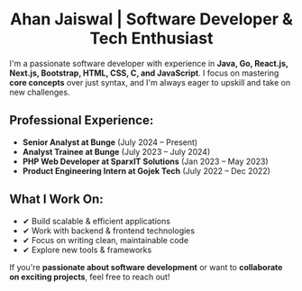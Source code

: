 <h1 align="center">Ahan Jaiswal | Software Developer & Tech Enthusiast</h1>
<p>I'm a passionate software developer with experience in <strong>Java, Go, React.js, Next.js, Bootstrap, HTML, CSS, C, and JavaScript</strong>. I focus on mastering <strong>core concepts</strong> over just syntax, and I'm always eager to upskill and take on new challenges.</p>
<h2>Professional Experience:</h2>
<ul>
  <li><strong>Senior Analyst at Bunge</strong> (July 2024 – Present)</li>
  <li><strong>Analyst Trainee at Bunge</strong> (July 2023 – July 2024)</li>
  <li><strong>PHP Web Developer at SparxIT Solutions</strong> (Jan 2023 – May 2023)</li>
  <li><strong>Product Engineering Intern at Gojek Tech</strong> (July 2022 – Dec 2022)</li>
</ul>
<h2>What I Work On:</h2>
<ul>
  <li>✔ Build scalable & efficient applications</li>
  <li>✔ Work with backend & frontend technologies</li>
  <li>✔ Focus on writing clean, maintainable code</li>
  <li>✔ Explore new tools & frameworks</li>
</ul>
<p>If you're <strong>passionate about software development</strong> or want to <strong>collaborate on exciting projects</strong>, feel free to reach out!</p>
